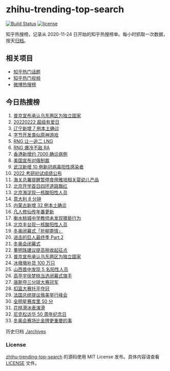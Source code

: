 # zhihu-trending-top-search

[![Build Status](https://github.com/justjavac/zhihu-trending-top-search/workflows/ci/badge.svg?branch=main)](https://github.com/justjavac/zhihu-trending-top-search/actions)
[![license](https://img.shields.io/github/license/justjavac/zhihu-trending-top-search)](https://github.com/justjavac/zhihu-trending-top-search/blob/main/LICENSE)

知乎热搜榜，记录从 2020-11-24 日开始的知乎热搜榜单。每小时抓取一次数据，按天[归档](./archives)。

## 相关项目

- [知乎热门话题](https://github.com/justjavac/zhihu-trending-hot-questions)
- [知乎热门视频](https://github.com/justjavac/zhihu-trending-hot-video)
- [微博热搜榜](https://github.com/justjavac/weibo-trending-hot-search)

## 今日热搜榜

<!-- BEGIN -->
<!-- 最后更新时间 Tue Feb 22 2022 20:17:30 GMT+0800 (China Standard Time) -->

1. [普京宣布承认乌东两区为独立国家](https://www.zhihu.com/search?q=俄罗斯乌克兰)
1. [20220222 超级有爱日](https://www.zhihu.com/search?q=20220222)
1. [辽宁新增 7 例本土确诊](https://www.zhihu.com/search?q=辽宁新增)
1. [字节开发类似原神游戏](https://www.zhihu.com/search?q=原神)
1. [RNG 让一追二 LNG](https://www.zhihu.com/search?q=rng)
1. [RNG 爆冷不敌 RA](https://www.zhihu.com/search?q=rng)
1. [香港新增约 7000 确诊病例](https://www.zhihu.com/search?q=香港疫情)
1. [美国宣布对俄制裁](https://www.zhihu.com/search?q=美国制裁俄罗斯)
1. [武汉新增 10 例新冠病毒阳性感染者](https://www.zhihu.com/search?q=武汉新增)
1. [2022 考研初试成绩公布](https://www.zhihu.com/search?q=考研成绩)
1. [海关总署提醒暂停食用雅培相关婴幼儿产品](https://www.zhihu.com/search?q=雅培)
1. [北京开学首日四环道路飘红](https://www.zhihu.com/search?q=北京开学)
1. [北京海淀现一核酸阳性人员](https://www.zhihu.com/search?q=北京海淀)
1. [意大利 8 分钟](https://www.zhihu.com/search?q=意大利八分钟)
1. [内蒙古新增 32 例本土确诊](https://www.zhihu.com/search?q=内蒙古新增)
1. [凡人修仙传年番更新](https://www.zhihu.com/search?q=凡人修仙传)
1. [衡水桃城中学教师未发现猥亵行为](https://www.zhihu.com/search?q=衡水桃城中学)
1. [北京丰台现一核酸阳性人员](https://www.zhihu.com/search?q=北京丰台)
1. [冬奥闭幕式「折柳寄情」](https://www.zhihu.com/search?q=折柳寄情)
1. [进击的巨人最终季 Part.2](https://www.zhihu.com/search?q=进击的巨人)
1. [冬奥会闭幕式](https://www.zhihu.com/search?q=冬奥会闭幕式)
1. [董明珠建议提高税收起征点](https://www.zhihu.com/search?q=董明珠建议提高税收起征点)
1. [普京宣布承认乌东两区为独立国家](https://www.zhihu.com/search?q=俄罗斯乌克兰)
1. [冰墩墩补货 100 万只](https://www.zhihu.com/search?q=冰墩墩补货)
1. [山西晋中发现 5 名阳性人员](https://www.zhihu.com/search?q=山西阳性)
1. [高亭宇徐梦桃当选闭幕式旗手](https://www.zhihu.com/search?q=闭幕式旗手)
1. [唐斯夺三分球大赛冠军](https://www.zhihu.com/search?q=三分球大赛)
1. [扣篮大赛托平夺冠](https://www.zhihu.com/search?q=扣篮大赛)
1. [法国总统提议俄美举行峰会](https://www.zhihu.com/search?q=法国总统提议)
1. [全明星赛库里 50 分](https://www.zhihu.com/search?q=全明星)
1. [花样滑冰表演滑](https://www.zhihu.com/search?q=表演滑)
1. [尼克松访华 50 周年纪念日](https://www.zhihu.com/search?q=尼克松访华)
1. [冬奥会赛场比金牌更重要的事](https://www.zhihu.com/search?q=冬奥会赛场)

<!-- END -->

历史归档 [./archives](./archives)

### License

[zhihu-trending-top-search](https://github.com/justjavac/zhihu-trending-top-search)
的源码使用 MIT License 发布。具体内容请查看 [LICENSE](./LICENSE) 文件。
